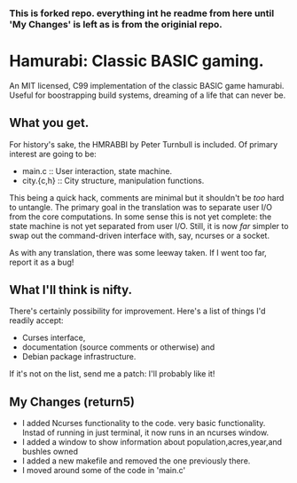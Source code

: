 ### This is forked repo. everything int he readme from here until 'My Changes' is left as is from the originial repo.

# Hamurabi: Classic BASIC gaming.

An MIT licensed, C99 implementation of the classic BASIC game
hamurabi. Useful for boostrapping build systems, dreaming of a
life that can never be.

## What you get.

For history's sake, the HMRABBI by Peter Turnbull is
included. Of primary interest are going to be:

* main.c :: User interaction, state machine.
* city.{c,h} :: City structure, manipulation functions.

This being a quick hack, comments are minimal but it shouldn't
be _too_ hard to untangle. The primary goal in the translation
was to separate user I/O from the core computations. In some
sense this is not yet complete: the state machine is not yet
separated from user I/O. Still, it is now _far_ simpler to
swap out the command-driven interface with, say, ncurses or a
socket.

As with any translation, there was some leeway taken. If I
went too far, report it as a bug!

## What I'll think is nifty.

There's certainly possibility for improvement. Here's a list
of things I'd readily accept:

* Curses interface,
* documentation (source comments or otherwise) and
* Debian package infrastructure.

If it's not on the list, send me a patch: I'll probably like
it!

## My Changes (return5)
- I added Ncurses functionality to the code. very basic functionality. Instad of running in just terminal, it now runs in an ncurses window. 
- I added a window to show information about population,acres,year,and bushles owned
- I added a new makefile and removed the one previously there. 
- I moved around some of the code in 'main.c'
